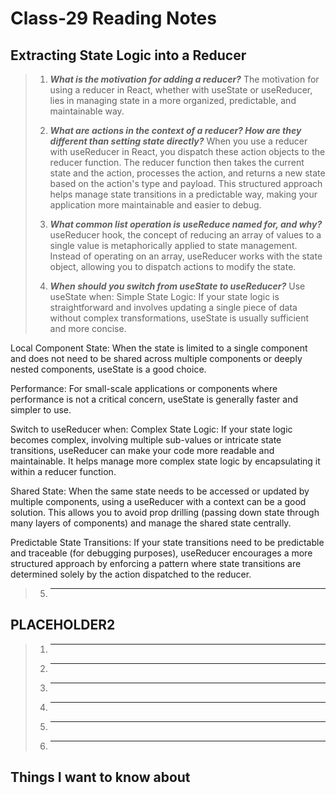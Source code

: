 # Class-29 Reading Notes

## Extracting State Logic into a Reducer

> 1. ***What is the motivation for adding a reducer?***
> The motivation for using a reducer in React, whether with useState or useReducer, lies in managing state in a more organized, predictable, and maintainable way. 
>
> 2. ***What are actions in the context of a reducer? How are they different than setting state directly?***
>  When you use a reducer with useReducer in React, you dispatch these action objects to the reducer function. The reducer function then takes the current state and the action, processes the action, and returns a new state based on the action's type and payload. This structured approach helps manage state transitions in a predictable way, making your application more maintainable and easier to debug.
>
> 3. ***What common list operation is useReduce named for, and why?***
> useReducer hook, the concept of reducing an array of values to a single value is metaphorically applied to state management. Instead of operating on an array, useReducer works with the state object, allowing you to dispatch actions to modify the state.
>
> 4. ***When should you switch from useState to useReducer?***
> Use useState when:
Simple State Logic: If your state logic is straightforward and involves updating a single piece of data without complex transformations, useState is usually sufficient and more concise.

Local Component State: When the state is limited to a single component and does not need to be shared across multiple components or deeply nested components, useState is a good choice.

Performance: For small-scale applications or components where performance is not a critical concern, useState is generally faster and simpler to use.

Switch to useReducer when:
Complex State Logic: If your state logic becomes complex, involving multiple sub-values or intricate state transitions, useReducer can make your code more readable and maintainable. It helps manage more complex state logic by encapsulating it within a reducer function.

Shared State: When the same state needs to be accessed or updated by multiple components, using a useReducer with a context can be a good solution. This allows you to avoid prop drilling (passing down state through many layers of components) and manage the shared state centrally.

Predictable State Transitions: If your state transitions need to be predictable and traceable (for debugging purposes), useReducer encourages a more structured approach by enforcing a pattern where state transitions are determined solely by the action dispatched to the reducer.
>
> 5. ******
>
>

## PLACEHOLDER2

> 1. ******
>
>
> 2. ******
>
>
> 3. ******
>
>
> 4. ******
>
>
> 5. ******
>
>
> 6. ******
>
>

## Things I want to know about
